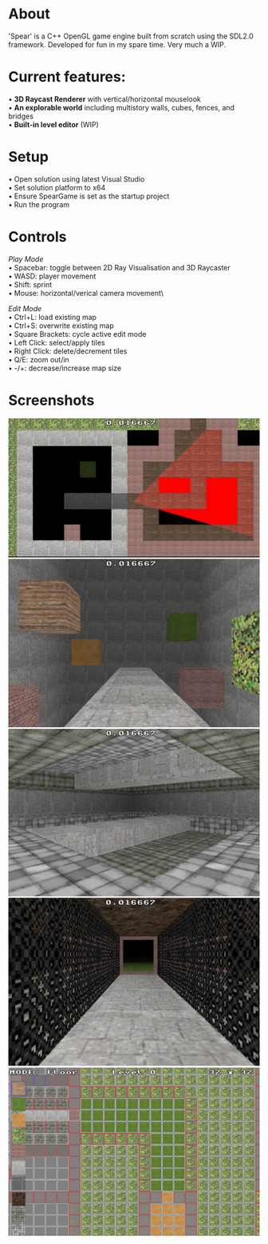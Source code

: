 # About
'Spear' is a C++ OpenGL game engine built from scratch using the SDL2.0 framework. Developed for fun in my spare time. Very much a WIP.

# Current features:
•  **3D Raycast Renderer** with vertical/horizontal mouselook\
•  **An explorable world** including multistory walls, cubes, fences, and bridges\
•  **Built-in level editor** (WIP)

# Setup
• Open solution using latest Visual Studio\
• Set solution platform to x64\
• Ensure SpearGame is set as the startup project\
• Run the program

# Controls
*Play Mode*\
• Spacebar: toggle between 2D Ray Visualisation and 3D Raycaster\
• WASD: player movement\
• Shift: sprint\
• Mouse: horizontal/verical camera movement\

*Edit Mode*\
• Ctrl+L: load existing map\
• Ctrl+S: overwrite existing map\
• Square Brackets: cycle active edit mode\
• Left Click: select/apply tiles\
• Right Click: delete/decrement tiles\
• Q/E: zoom out/in\
• -/+: decrease/increase map size

# Screenshots
![2D View](Screenshots/2DView.png)
![3D View-1](Screenshots/3DView-1.png)
![3D View-2](Screenshots/3DView-2.png)
![3D View-3](Screenshots/3DView-3.png)
![Level Editor](Screenshots/LevelEditor.png)